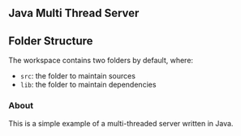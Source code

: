 ## Java Multi Thread Server


## Folder Structure

The workspace contains two folders by default, where:

- `src`: the folder to maintain sources
- `lib`: the folder to maintain dependencies

### About

This is a simple example of a multi-threaded server written in Java.
